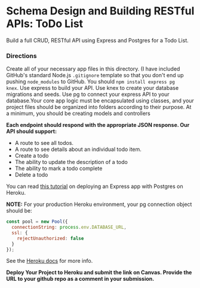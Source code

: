 # Schema Design and Building RESTful APIs: ToDo List
Build a full CRUD, RESTful API using Express and Postgres for a Todo List. 

### Directions
Create all of your necessary app files in this directory. (I have included GitHub's standard Node.js `.gitignore` template so that you don't end up pushing `node_modules` to GitHub. You should `npm install express pg knex`. Use express to build your API. Use knex to create your database migrations and seeds. Use pg to connect your express API to your database.Your core app logic must be encapsulated using classes, and your project files should be organized into folders according to their purpose. At a minimum, you should be creating models and controllers

**Each endpoint should respond with the appropriate JSON response. Our API should support:**

   - A route to see all todos.
   - A route to see details about an individual todo item.
   - Create a todo
   - The ability to update the description of a todo 
   - The ability to mark a todo complete
   - Delete a todo 
   
You can read [this tutorial](https://www.taniarascia.com/node-express-postgresql-heroku/) on deploying an Express app with Postgres on Heroku. 

**NOTE:** For your production Heroku environment, your pg connection object should be:

```js
const pool = new Pool({
  connectionString: process.env.DATABASE_URL,
  ssl: {
    rejectUnauthorized: false
  }
});
```
See the [Heroku docs](https://devcenter.heroku.com/articles/getting-started-with-nodejs?singlepage=true#provision-a-database) for more info.

**Deploy Your Project to Heroku and submit the link on Canvas. Provide the URL to your github repo as a comment in your submission.**

